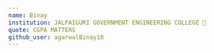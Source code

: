 ```yaml
---
name: Binay
institution: JALPAIGURI GOVERNMENT ENGINEERING COLLEGE 🚩 
quote: CGPA MATTERS
github_user: agarwalBinay18
---
```

